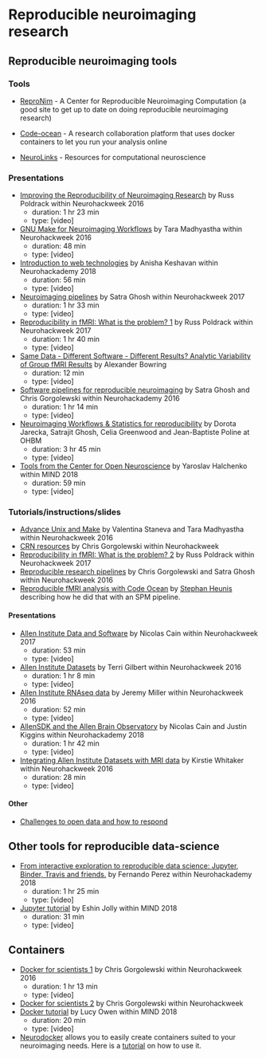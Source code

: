 # Reproducible neuroimaging research

## Reproducible neuroimaging tools

### Tools

-   [ReproNim](http://www.reproducibleimaging.org/index.html) - A Center for
    Reproducible Neuroimaging Computation (a good site to get up to date on
    doing reproducible neuroimaging research)
-   [Code-ocean](https://codeocean.com/) - A research collaboration platform
    that uses docker containers to let you run your analysis online

-   [NeuroLinks](https://brainhack101.github.io/neurolinks/) - Resources for
    computational neuroscience

### Presentations

-   [Improving the Reproducibility of Neuroimaging Research](https://neurohackademy.org/course/improving-the-reproducibility-of-neuroimaging-research/)
    by Russ Poldrack within Neurohackweek 2016
    -   duration: 1 hr 23 min
    -   type: [video]
-   [GNU Make for Neuroimaging Workflows](https://neurohackademy.org/course/gnu-make-for-neuroimaging-workflows/)
    by Tara Madhyastha within Neurohackweek 2016
    -   duration: 48 min
    -   type: [video]
-   [Introduction to web technologies](https://neurohackademy.org/course/introduction-to-web-technologies/)
    by Anisha Keshavan within Neurohackademy 2018
    -   duration: 56 min
    -   type: [video]
-   [Neuroimaging pipelines](https://neurohackademy.org/course/neuroimaging-pipelines-2/)
    by Satra Ghosh within Neurohackweek 2017
    -   duration: 1 hr 33 min
    -   type: [video]
-   [Reproducibility in fMRI: What is the problem? 1](https://neurohackademy.org/course/reproducibility-in-fmri-what-is-the-problem-2/)
    by Russ Poldrack within Neurohackweek 2017
    -   duration: 1 hr 40 min
    -   type: [video]
-   [Same Data - Different Software - Different Results? Analytic Variability of Group fMRI Results](https://www.pathlms.com/ohbm/courses/8246/sections/12541/video_presentations/116000)
    by Alexander Bowring
    -   duration: 12 min
    -   type: [video]
-   [Software pipelines for reproducible neuroimaging](https://neurohackademy.org/course/software-pipelines-for-reproducible-neuroimaging/)
    by Satra Ghosh and Chris Gorgolewski within Neurohackademy 2016
    -   duration: 1 hr 14 min
    -   type: [video]
-   [Neuroimaging Workflows & Statistics for reproducibility](https://www.pathlms.com/ohbm/courses/8246/sections/12542/video_presentations/115885)
    by Dorota Jarecka, Satrajit Ghosh, Celia Greenwood and Jean-Baptiste Poline
    at OHBM
    -   duration: 3 hr 45 min
    -   type: [video]
-   [Tools from the Center for Open Neuroscience](https://www.youtube.com/watch?v=RBaJn2Xtqzg&index=8&t=2278s&list=PLEE6ggCEJ0H0KOlMKx_PUVB_16VoCfGj9)
    by Yaroslav Halchenko within MIND 2018
    -   duration: 59 min
    -   type: [video]

### Tutorials/instructions/slides

-   [Advance Unix and Make](https://neurohackademy.org/course/advance-unix-and-make/)
    by Valentina Staneva and Tara Madhyastha within Neurohackweek 2016
-   [CRN resources](https://neurohackademy.org/course/crn-resources/) by Chris
    Gorgolewski within Neurohackweek
-   [Reproducibility in fMRI: What is the problem? 2](https://neurohackademy.org/course/reproducibility-in-fmri-what-is-the-problem-3/)
    by Russ Poldrack within Neurohackweek 2017
-   [Reproducible research pipelines](https://neurohackademy.org/course/reproducible-research-pipelines/)
    by Chris Gorgolewski and Satra Ghosh within Neurohackweek 2016
-   [Reproducible fMRI analysis with Code Ocean](https://www.fmrwhy.com/2018/10/31/reproducible-fmri-codeocean/)
    by [Stephan Heunis](https://twitter.com/fmrwhy) describing how he did that
    with an SPM pipeline.

#### Presentations

-   [Allen Institute Data and Software](https://neurohackademy.org/course/allen-institute-data-and-software/)
    by Nicolas Cain within Neurohackweek 2017
    -   duration: 53 min
    -   type: [video]
-   [Allen Institute Datasets](https://neurohackademy.org/course/allen-institute-datasets/)
    by Terri Gilbert within Neurohackweek 2016
    -   duration: 1 hr 8 min
    -   type: [video]
-   [Allen Institute RNAseq data](https://neurohackademy.org/course/allen-institute-rnaseq-data/)
    by Jeremy Miller within Neurohackweek 2016
    -   duration: 52 min
    -   type: [video]
-   [AllenSDK and the Allen Brain Observatory](https://neurohackademy.org/course/allensdk-and-the-allen-brain-observatory/)
    by Nicolas Cain and Justin Kiggins within Neurohackademy 2018
    -   duration: 1 hr 42 min
    -   type: [video]
-   [Integrating Allen Institute Datasets with MRI data](https://neurohackademy.org/course/integrating-allen-institute-datasets-with-mri-data/)
    by Kirstie Whitaker within Neurohackweek 2016
    -   duration: 28 min
    -   type: [video]

#### Other

-   [Challenges to open data and how to respond](https://github.com/mozillascience/open-data-training/blob/master/Materials/Handouts/ODChallengesQI.md)

## Other tools for reproducible data-science

-   [From interactive exploration to reproducible data science: Jupyter, Binder, Travis and friends.](https://neurohackademy.org/course/from-interactive-exploration-to-reproducible-data-science-jupyter-binder-travis-and-friends/)
    by Fernando Perez within Neurohackademy 2018
    -   duration: 1 hr 25 min
    -   type: [video]
-   [Jupyter tutorial](https://www.youtube.com/watch?v=CSkTJRNBTME&index=3&t=4s&list=PLEE6ggCEJ0H0KOlMKx_PUVB_16VoCfGj9)
    by Eshin Jolly within MIND 2018
    -   duration: 31 min
    -   type: [video]

## Containers

-   [Docker for scientists 1](https://neurohackademy.org/course/docker-for-scientists/)
    by Chris Gorgolewski within Neurohackweek 2016
    -   duration: 1 hr 13 min
    -   type: [video]
-   [Docker for scientists 2](https://neurohackademy.org/course/docker/) by
    Chris Gorgolewski within Neurohackweek
-   [Docker tutorial](https://www.youtube.com/watch?v=hUvYdXo5MfU&index=17&t=0s&list=PLEE6ggCEJ0H0KOlMKx_PUVB_16VoCfGj9)
    by Lucy Owen within MIND 2018
    -   duration: 20 min
    -   type: [video]
-   [Neurodocker](https://github.com/kaczmarj/neurodocker) allows you to easily
    create containers suited to your neuroimaging needs. Here is a
    [tutorial](https://miykael.github.io/nipype_tutorial/notebooks/introduction_neurodocker.html)
    on how to use it.
